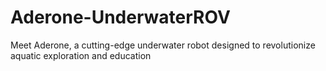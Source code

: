# Aderone-UnderwaterROV
Meet Aderone, a cutting-edge underwater robot designed to revolutionize aquatic exploration and education
